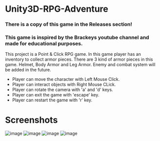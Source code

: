 # Unity3D-RPG-Adventure
### There is a copy of this game in the Releases section!
### This game is inspired by the Brackeys youtube channel and made for educational purposes.

This project is a Point & Click RPG game. In this game player has an inventory to collect armor pieces. There are 3 kind of armor pieces in this game. Helmet, Body Armor and Leg Armor. Enemy and combat system will be added in the future.

* Player can move the character with Left Mouse Click.
* Player can interact objects with Right Mouse CLick.
* Player can rotate the camera with 'a' and 'd' keys.
* Player can exit the game with 'escape' key.
* Player can restart the game with 'r' key.

# Screenshots
![image](https://user-images.githubusercontent.com/45359225/202864418-48864c37-3dd0-435b-9ae5-ff584fa75373.png)
![image](https://user-images.githubusercontent.com/45359225/202864462-1e3a2bfd-437d-4698-aa85-1c72665b47c4.png)
![image](https://user-images.githubusercontent.com/45359225/202864468-7e35e00c-8791-407f-bc12-b01fd261ca5c.png)
![image](https://user-images.githubusercontent.com/45359225/202864492-66ffdc78-a7b2-496f-a7b5-ac12f97e5084.png)

